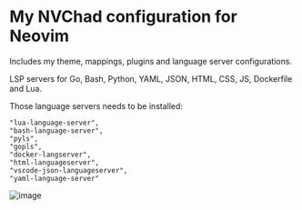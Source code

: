# My NVChad configuration for Neovim

Includes my theme, mappings, plugins and language server configurations.

LSP servers for Go, Bash, Python, YAML, JSON, HTML, CSS, JS, Dockerfile and Lua.

Those language servers needs to be installed:

    "lua-language-server",
    "bash-language-server",
    "pyls",
    "gopls",
    "docker-langserver",
    "html-languageserver",
    "vscode-json-languageserver",
    "yaml-language-server"

![image](https://github.com/JCoupalK/nvchad-configuration/assets/108779415/7353550d-46fe-45a0-8139-6685d93e5d4f)
